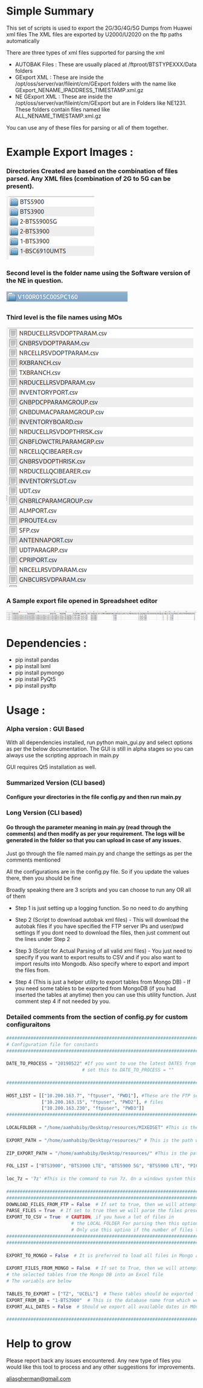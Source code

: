 # Simple Summary
This set of scripts is used to export the 2G/3G/4G/5G Dumps from Huawei xml files
The XML files are exported by U2000/U2020 on the ftp paths automatically

There are three types of xml files supported for parsing the xml
- AUTOBAK Files : These are usually placed at /ftproot/BTSTYPEXXX/Data folders
- GExport XML : These are inside the /opt/oss/server/var/fileint/cm/GExport folders with the name like GExport_NENAME_IPADDRESS_TIMESTAMP.xml.gz
- NE GExport XML : These are inside the /opt/oss/server/var/fileint/cm/GExport but are in Folders like NE1231. These folders contain files named like ALL_NENAME_TIMESTAMP.xml.gz

You can use any of these files for parsing or all of them together.

# Example Export Images :
### Directories Created are based on the combination of files parsed. Any XML files (combination of 2G to 5G can be present).

![A Sample Image of the Output CSV Folders](out1.png)

### Second level is the folder name using the Software version of the NE in question.

![A Sample Image of the Output CSV Folders](out2.png)


### Third level is the file names using MOs

![A Sample Image of the Output CSV Folders](out3.png)

### A Sample export file opened in Spreadsheet editor

![A Sample Image of the Output CSV Folders](out4.png)

# Dependencies : 

* pip install pandas
* pip install lxml
* pip install pymongo
* pip install PyQt5
* pip install pysftp

# Usage :

### Alpha version : GUI Based
With all dependencies installed, run python main_gui.py and select options as per the below documentation. The GUI is still in alpha stages so you can always use the scripting approach in main.py

GUI requires Qt5 installation as well.

### Summarized Version (CLI based)
#### Configure your directories in the file config.py and then run main.py

### Long Version (CLI based)
#### Go through the parameter meaning in main.py (read through the comments) and then modify as per your requirement. The logs will be generated in the folder so that you can upload in case of any issues.

Just go through the file named main.py and change the settings as per the comments mentioned

All the configurations are in the config.py file. So if you update the values there, then you should be fine

Broadly speaking there are 3 scripts and you can choose to run any OR all of them
* Step 1 is just setting up a logging function. So no need to do anything

* Step 2 (Script to download autobak xml files) - This will download the autobak files if you have specified the FTP server IPs and user/pwd settings
If you dont need to download the files, then just comment out the lines under Step 2

* Step 3 (Script for Actual Parsing of all valid xml files) - You just need to specify if you want to export results to CSV and if you also want to import results into Mongodb. Also specify where to export and import the files from.

* Step 4 (This is just a helper utility to export tables from Mongo DB) - If you need some tables to be exported from MongoDB (if you had inserted the tables at anytime) then you can use this utility function. Just comment step 4 if not needed by you.

### Detailed comments from the section of config.py for custom configuraitons

```python
########################################################################################################################
# Configuration file for constants
########################################################################################################################

DATE_TO_PROCESS = "20190522" #If you want to use the latest DATES from the xml file to be processed automatically then
                            # set this to DATE_TO_PROCESS = ""

########################################################################################################################

HOST_LIST = [["10.200.163.7", "ftpuser", "PWD1"], #These are the FTP servers from where you want to download the AUTOBAK
             ["10.200.163.15", "ftpuser", "PWD2"], # files
             ["10.200.163.230", "ftpuser", "PWD3"]]
########################################################################################################################

LOCALFOLDER = "/home/aamhabiby/Desktop/resources/MIXEDSET" #This is the folder where you want the files to be read from.

EXPORT_PATH = "/home/aamhabiby/Desktop/resources/" # This is the path where you want to export the CSV files (If the CSV export option is enabled)

ZIP_EXPORT_PATH = "/home/aamhabiby/Desktop/resources/" #This is the path where you want to compress all the CSV files and export as single archive

FOL_LIST = ["BTS3900", "BTS3900 LTE", "BTS5900 5G", "BTS5900 LTE", "PICO BTS3900", "DBS3900 IBS", "MICRO BTS3900"] #These are the folder names on the FTP servers where you have the XML files.

loc_7z = '7z' #This is the command to run 7z. On a windows system this would be like "C:\\Program Files\\7z\\7z.exe" etc.

########################################################################################################################
########################################################################################################################
DOWNLOAD_FILES_FROM_FTP = False  # If set to true, then we will attempt to download the files (AUTOBAKDATA files)
PARSE_FILES = True  # If set to true then we will parse the files present in the LOCALFOLDER variable. All type of Huawei XML will be processed
EXPORT_TO_CSV = True  # CAUTION, if you have a lot of files in
                        # the LOCAL FOLDER For parsing then this option is PAINFULLY SLOW
                        # Only use this optino if the number of files to process is low.
########################################################################################################################
########################################################################################################################

EXPORT_TO_MONGO = False  # It is preferred to load all files in Mongo as you can then perform Consistency checks, Parameter Change tracking etc etc

EXPORT_FILES_FROM_MONGO = False  # If set to True, then we will attempt to export
# the selected tables from the Mongo DB into an Excel file
# The variabls are below

TABLES_TO_EXPORT = ["TZ", "UCELL"]  # These tables should be exported from MOngo DB to an excel file
EXPORT_FROM_DB = "1-BTS3900"  # This is the database name from which we want to export the above tables
EXPORT_ALL_DATES = False  # Should we export all available dates in MOngo OR only the latest

########################################################################################################################
```

# Help to grow
Please report back any issues encountered. Any new type of files you would like this tool to process and any other suggestions for improvements.

aliasgherman@gmail.com
